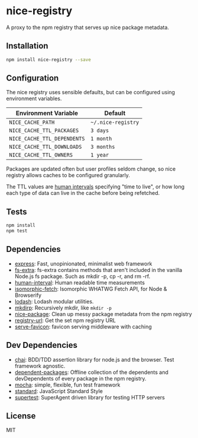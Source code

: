# nice-registry

A proxy to the npm registry that serves up nice package metadata.

## Installation

```sh
npm install nice-registry --save
```

## Configuration

The nice registry uses sensible defaults, but can be configured using environment variables.

Environment Variable | Default
--- | ---
`NICE_CACHE_PATH` | `~/.nice-registry`
`NICE_CACHE_TTL_PACKAGES` | `3 days`
`NICE_CACHE_TTL_DEPENDENTS` | `1 month`
`NICE_CACHE_TTL_DOWNLOADS` | `3 months`
`NICE_CACHE_TTL_OWNERS` | `1 year`


Packages are updated often but user profiles seldom change, so nice registry allows
caches to be configured granularly.

The TTL values are [human intervals](https://github.com/rschmukler/human-interval) specifying
"time to live", or how long each type of data can live in the cache before being refetched.

## Tests

```sh
npm install
npm test
```

## Dependencies

- [express](https://github.com/expressjs/express): Fast, unopinionated, minimalist web framework
- [fs-extra](https://github.com/jprichardson/node-fs-extra): fs-extra contains methods that aren&#39;t included in the vanilla Node.js fs package. Such as mkdir -p, cp -r, and rm -rf.
- [human-interval](https://github.com/rschmukler/human-interval): Human readable time measurements
- [isomorphic-fetch](https://github.com/matthew-andrews/isomorphic-fetch): Isomorphic WHATWG Fetch API, for Node &amp; Browserify
- [lodash](https://github.com/lodash/lodash): Lodash modular utilities.
- [mkdirp](https://github.com/substack/node-mkdirp): Recursively mkdir, like `mkdir -p`
- [nice-package](https://github.com/zeke/nice-package): Clean up messy package metadata from the npm registry
- [registry-url](https://github.com/sindresorhus/registry-url): Get the set npm registry URL
- [serve-favicon](https://github.com/expressjs/serve-favicon): favicon serving middleware with caching

## Dev Dependencies

- [chai](https://github.com/chaijs/chai): BDD/TDD assertion library for node.js and the browser. Test framework agnostic.
- [dependent-packages](https://github.com/zeke/dependent-packages): Offline collection of the dependents and devDependents of every package in the npm registry.
- [mocha](https://github.com/mochajs/mocha): simple, flexible, fun test framework
- [standard](https://github.com/feross/standard): JavaScript Standard Style
- [supertest](https://github.com/visionmedia/supertest): SuperAgent driven library for testing HTTP servers


## License

MIT
